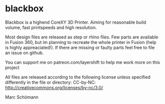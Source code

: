 # blackbox
Blackbox is a highend CoreXY 3D Printer. Aiming for reasonable build volume, fast printspeeds and high resolution.

Most design files are released as step or rhino files. Few parts are available in Fusion 360, but im planning to recreate the whole printer in Fusion (help is highly appreaciated!). If there are missing or faulty parts feel free to file an issue on github.

You can support me on patreon.com/layershift to help me work more on this project

All files are released according to the following license unless specified differently in the file or directory: CC-by-NC: http://creativecommons.org/licenses/by-nc/3.0/

Marc Schömann
